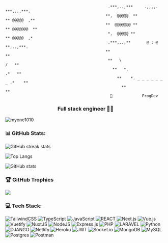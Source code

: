 ```
                                             .***,..,***     .,,,,.     ***,..,***.
                                            **,  @@@@@  **              ** @@@@@  ,**
                                            **  @@@@@@@ **             ** @@@@@@@  **
                                             *,  @@@@@ **               ** @@@@@  ,*
                                             .***,..,**       @ : @        **,..,***.
                                            **                                     **
                                             **   \                           /   **
                                               **   *.                     .*   **
                                                 **    *. _ _ _ _ _ _ _ .*    **
                                                   **                       **
                                              👋             FrogDev
```

<h3 align="center">Full stack engineer 👨‍💻</h3>
<p align="left"> <img src="https://komarev.com/ghpvc/?username=myone1010&label=Profile%20views&color=0e75b6&style=flat" alt="myone1010" /> </p>

### 📊 GitHub Stats:
![GitHub streak stats](https://github-readme-streak-stats.herokuapp.com/?user=myone1010)

![Top Langs](https://github-readme-stats.vercel.app/api/top-langs/?username=myone1010)

![GitHub stats](https://github-readme-stats.vercel.app/api?username=myone1010&show_icons=true)

### 🏆 GitHub Trophies
![](https://github-profile-trophy.vercel.app/?username=myone1010&theme=matrix&no-frame=false&no-bg=true&margin-w=4)

### 💻 Tech Stack:
![TailwindCSS](https://img.shields.io/badge/tailwindcss-%2338B2AC.svg?style=for-the-badge&logo=tailwind-css&logoColor=white) ![TypeScript](https://img.shields.io/badge/typescript-%23007ACC.svg?style=for-the-badge&logo=typescript&logoColor=white) ![JavaScript](https://img.shields.io/badge/javascript-%23323330.svg?style=for-the-badge&logo=javascript&logoColor=%23F7DF1E) ![REACT](https://img.shields.io/badge/-ReactJs-61DAFB?logo=react&logoColor=white&style=for-the-badge) ![Next.js](https://img.shields.io/badge/next.js-000000?style=for-the-badge&logo=nextdotjs&logoColor=white) ![Vue.js](https://img.shields.io/badge/vuejs-%2335495e.svg?style=for-the-badge&logo=vuedotjs&logoColor=%234FC08D) ![Vuetify](https://img.shields.io/badge/Vuetify-1867C0?style=for-the-badge&logo=vuetify&logoColor=AEDDFF) ![NuxtJS](https://img.shields.io/badge/Nuxt-black?style=for-the-badge&logo=nuxt.js&logoColor=white) ![NodeJS](https://img.shields.io/badge/node.js-6DA55F?style=for-the-badge&logo=node.js&logoColor=white) ![Express.js](https://img.shields.io/badge/express.js-%23404d59.svg?style=for-the-badge&logo=express&logoColor=%2361DAFB) ![PHP](https://img.shields.io/badge/php-%23777BB4.svg?style=for-the-badge&logo=php&logoColor=white) ![LARAVEL](https://img.shields.io/badge/Laravel-v10-FF2D20?style=for-the-badge&logo=laravel&logoColor=white) ![Python](https://img.shields.io/badge/python-3670A0?style=for-the-badge&logo=python&logoColor=ffdd54) ![DJANGO](https://img.shields.io/badge/Django-092E20?style=for-the-badge&logo=django&logoColor=green) ![Netlify](https://img.shields.io/badge/netlify-%23000000.svg?style=for-the-badge&logo=netlify&logoColor=#00C7B7) ![Heroku](https://img.shields.io/badge/heroku-%23430098.svg?style=for-the-badge&logo=heroku&logoColor=white) ![JWT](https://img.shields.io/badge/JWT-black?style=for-the-badge&logo=JSON%20web%20tokens) ![Socket.io](https://img.shields.io/badge/Socket.io-black?style=for-the-badge&logo=socket.io&badgeColor=010101) ![MongoDB](https://img.shields.io/badge/MongoDB-%234ea94b.svg?style=for-the-badge&logo=mongodb&logoColor=white) ![MySQL](https://img.shields.io/badge/mysql-%2300f.svg?style=for-the-badge&logo=mysql&logoColor=white) ![Postgres](https://img.shields.io/badge/postgres-%23316192.svg?style=for-the-badge&logo=postgresql&logoColor=white) ![Postman](https://img.shields.io/badge/Postman-FF6C37?style=for-the-badge&logo=postman&logoColor=white) 
